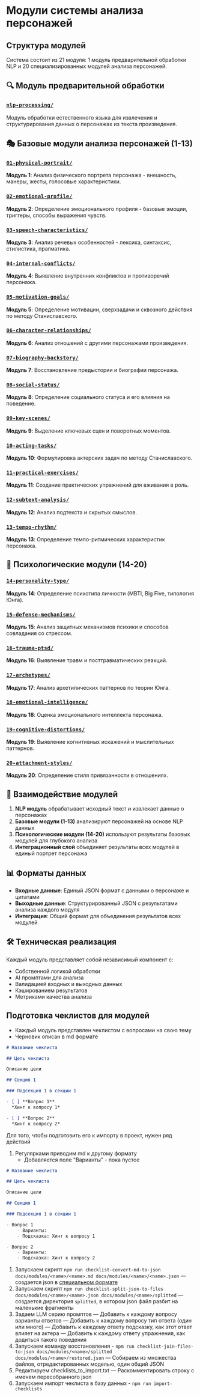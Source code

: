 # Модули системы анализа персонажей

## Структура модулей

Система состоит из 21 модуля: 1 модуль предварительной обработки NLP и 20 специализированных модулей анализа персонажей.

## 🔍 Модуль предварительной обработки

### [`nlp-processing/`](./nlp-processing/)
Модуль обработки естественного языка для извлечения и структурирования данных о персонажах из текста произведения.

## 🎭 Базовые модули анализа персонажей (1-13)

### [`01-physical-portrait/`](./01-physical-portrait/)
**Модуль 1**: Анализ физического портрета персонажа - внешность, манеры, жесты, голосовые характеристики.

### [`02-emotional-profile/`](./02-emotional-profile/)
**Модуль 2**: Определение эмоционального профиля - базовые эмоции, триггеры, способы выражения чувств.

### [`03-speech-characteristics/`](./03-speech-characteristics/)
**Модуль 3**: Анализ речевых особенностей - лексика, синтаксис, стилистика, прагматика.

### [`04-internal-conflicts/`](./04-internal-conflicts/)
**Модуль 4**: Выявление внутренних конфликтов и противоречий персонажа.

### [`05-motivation-goals/`](./05-motivation-goals/)
**Модуль 5**: Определение мотивации, сверхзадачи и сквозного действия по методу Станиславского.

### [`06-character-relationships/`](./06-character-relationships/)
**Модуль 6**: Анализ отношений с другими персонажами произведения.

### [`07-biography-backstory/`](./07-biography-backstory/)
**Модуль 7**: Восстановление предыстории и биографии персонажа.

### [`08-social-status/`](./08-social-status/)
**Модуль 8**: Определение социального статуса и его влияния на поведение.

### [`09-key-scenes/`](./09-key-scenes/)
**Модуль 9**: Выделение ключевых сцен и поворотных моментов.

### [`10-acting-tasks/`](./10-acting-tasks/)
**Модуль 10**: Формулировка актерских задач по методу Станиславского.

### [`11-practical-exercises/`](./11-practical-exercises/)
**Модуль 11**: Создание практических упражнений для вживания в роль.

### [`12-subtext-analysis/`](./12-subtext-analysis/)
**Модуль 12**: Анализ подтекста и скрытых смыслов.

### [`13-tempo-rhythm/`](./13-tempo-rhythm/)
**Модуль 13**: Определение темпо-ритмических характеристик персонажа.

## 🧠 Психологические модули (14-20)

### [`14-personality-type/`](./14-personality-type/)
**Модуль 14**: Определение психотипа личности (MBTI, Big Five, типология Юнга).

### [`15-defense-mechanisms/`](./15-defense-mechanisms/)
**Модуль 15**: Анализ защитных механизмов психики и способов совладания со стрессом.

### [`16-trauma-ptsd/`](./16-trauma-ptsd/)
**Модуль 16**: Выявление травм и посттравматических реакций.

### [`17-archetypes/`](./17-archetypes/)
**Модуль 17**: Анализ архетипических паттернов по теории Юнга.

### [`18-emotional-intelligence/`](./18-emotional-intelligence/)
**Модуль 18**: Оценка эмоционального интеллекта персонажа.

### [`19-cognitive-distortions/`](./19-cognitive-distortions/)
**Модуль 19**: Выявление когнитивных искажений и мыслительных паттернов.

### [`20-attachment-styles/`](./20-attachment-styles/)
**Модуль 20**: Определение стиля привязанности в отношениях.

## 🔄 Взаимодействие модулей

1. **NLP модуль** обрабатывает исходный текст и извлекает данные о персонажах
2. **Базовые модули (1-13)** анализируют персонажей на основе NLP данных
3. **Психологические модули (14-20)** используют результаты базовых модулей для глубокого анализа
4. **Интеграционный слой** объединяет результаты всех модулей в единый портрет персонажа

## 📊 Форматы данных

- **Входные данные**: Единый JSON формат с данными о персонаже и цитатами
- **Выходные данные**: Структурированный JSON с результатами анализа каждого модуля
- **Интеграция**: Общий формат для объединения результатов всех модулей

## 🛠️ Техническая реализация

Каждый модуль представляет собой независимый компонент с:
- Собственной логикой обработки
- AI промптами для анализа
- Валидацией входных и выходных данных
- Кэшированием результатов
- Метриками качества анализа 

## Подготовка чеклистов для модулей 

- Каждый модуль представлен чеклистом с вопросами на свою тему
- Черновик описан в md формате
```md
# Название чеклиста

## Цель чеклиста

Описание цели

## Секция 1

### Подсекция 1 в секции 1

- [ ] **Вопрос 1**
  *Хинт к вопросу 1*

- [ ] **Вопрос 2**
  *Хинт к вопросу 2*
```
Для того, чтобы подготовить его к импорту в проект, нужен ряд действий

1. Регулярками приводим md к другому формату
   - Добавляется поле "Варианты" - пока пустое
```md
# Название чеклиста

## Цель чеклиста

Описание цели

## Секция 1

### Подсекция 1 в секции 1

- Вопрос 1
    - Варианты: 
    - Подсказка: Хинт к вопросу 1

- Вопрос 2
    - Варианты: 
    - Подсказка: Хинт к вопросу 2
```
1. Запускаем скрипт `npm run checklist-convert-md-to-json docs/modules/<name>/<name>.md docs/modules/<name>/<name>.json`
   — создается json в [специальном формате](./CHECKLIST_TYPES_AND_EXAMPLE.md)
2. Запускаем скрипт `npm run checklist-split-json-to-files docs/modules/<name>/<name>.json docs/modules/<name>/splitted`
   — создается директория `splitted`, в котором json файл разбит на маленькие фрагменты
3. Задаем LLM серию промптов
   — Добавить к каждому вопросу варианты ответов
   — Добавить к каждому вопросу тип ответа (один или много)
   — Добавить к каждому ответу подсказку, как этот ответ влияет на актера
   — Добавить к каждому ответу упражнения, как додиться такого поведения
4. Запускаем команду восстановления - `npm run checklist-join-files-to-json docs/modules/<name>/splitted docs/modules/<name>/restored.json`
   — Собираем из множества файлов, отредактированных моделью, один общий JSON
5. Редактируем checklists_to_import.txt
   — Раскомментировать строку с именем пересобранного json
6. Запускаем импорт чеклиста в базу данных - `npm run import-checklists`
   
